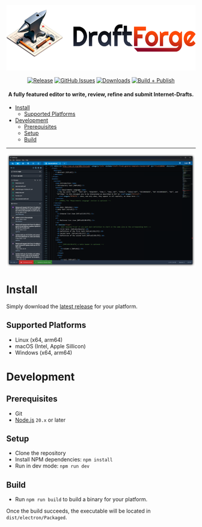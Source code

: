 <div align="center">

<picture>
  <source media="(prefers-color-scheme: dark)" srcset="docs/assets/logo-text-dark.png">
  <img alt="DraftForge" src="docs/assets/logo-text-light.png" height="175">
</picture>

[![Release](https://img.shields.io/github/release/ietf-tools/editor.svg?style=flat&maxAge=300)](https://github.com/ietf-tools/editor/releases)
[![GitHub Issues](https://img.shields.io/github/issues/ietf-tools/editor?style=flat&logo=github)](https://github.com/ietf-tools/editor/issues)
[![Downloads](https://img.shields.io/github/downloads/ietf-tools/editor/total.svg?style=flat&logo=github)](https://github.com/ietf-tools/editor/releases)
[![Build + Publish](https://github.com/ietf-tools/editor/actions/workflows/build.yml/badge.svg)](https://github.com/ietf-tools/editor/actions/workflows/build.yml)

#### A fully featured editor to write, review, refine and submit Internet-Drafts.

</div>

- [Install](#install)
  - [Supported Platforms](#supported-platforms)
- [Development](#development)
  - [Prerequisites](#prerequisites)
  - [Setup](#setup)
  - [Build](#build)

---

![](docs/assets/draftforge-screenshot.png)

# Install

Simply download the [latest release](https://github.com/ietf-tools/editor/releases/latest) for your platform.

## Supported Platforms

- Linux (x64, arm64)
- macOS (Intel, Apple Sillicon)
- Windows (x64, arm64)

# Development

## Prerequisites

- Git
- [Node.js](https://nodejs.org/en/download/) `20.x` or later

## Setup

- Clone the repository
- Install NPM dependencies: `npm install`
- Run in dev mode: `npm run dev`

## Build

- Run `npm run build` to build a binary for your platform.

Once the build succeeds, the executable will be located in `dist/electron/Packaged`.
